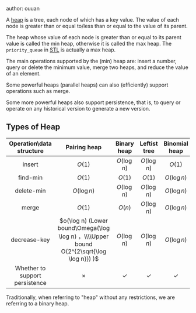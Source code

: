 author: ouuan

A [heap](https://en.wikipedia.org/wiki/Heap_(data_structure)) is a tree, each node of which has a key value. The value of each node is greater than or equal to/less than or equal to the value of its parent.

The heap whose value of each node is greater than or equal to its parent value is called the min heap, otherwise it is called the max heap. The `priority_queue` in [STL](https://en.cppreference.com/w/cpp/container/priority_queue) is actually a max heap.

The main operations supported by the (min) heap are: insert a number, query or delete the minimum value, merge two heaps, and reduce the value of an element.

Some powerful heaps (parallel heaps) can also (efficiently) support operations such as merge.

Some more powerful heaps also support persistence, that is, to query or operate on any historical version to generate a new version.

## Types of Heap

|         Operation\data structure        |                                    Pairing heap                                    |       Binary heap     |      Leftist tree      |       Binomial heap      |     Fibonacci heap     |
| :---------------------: | :-----------------------------------------------------------------------: | :------------: | :------------: | :------------: | :-----------: |
|        insert       |                                   $O(1)$                                  |   $O(\log n)$  |   $O(\log n)$  |     $O(1)$     |     $O(1)$    |
|     find-min     |                                   $O(1)$                                  |     $O(1)$     |     $O(1)$     |   $O(\log n)$  |     $O(1)$    |
|    delete-min    |                                $O(\log n)$                                |   $O(\log n)$  |   $O(\log n)$  |   $O(\log n)$  |  $O(\log n)$  |
|        merge       |                                   $O(1)$                                  |     $O(n)$     |   $O(\log n)$  |   $O(\log n)$  |     $O(1)$    |
| decrease-key |  $o(\log n) (Lower bound\Omega(\log \log n) ，\\\\Upper bound O(2^{2\sqrt{\log \log n}}) )$  |   $O(\log n)$  |   $O(\log n)$  |   $O(\log n)$  |     $O(1)$    |
|         Whether to support persistence        |                                  $\times$                                 |  $\checkmark$  |  $\checkmark$  |  $\checkmark$  |    $\times$   |

Traditionally, when referring to "heap" without any restrictions, we are referring to a binary heap.